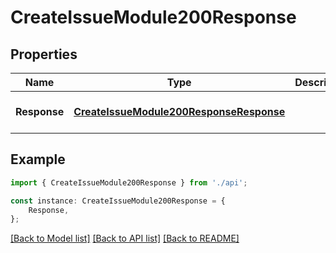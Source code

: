 # CreateIssueModule200Response


## Properties

Name | Type | Description | Notes
------------ | ------------- | ------------- | -------------
**Response** | [**CreateIssueModule200ResponseResponse**](CreateIssueModule200ResponseResponse.md) |  | [optional] [default to undefined]

## Example

```typescript
import { CreateIssueModule200Response } from './api';

const instance: CreateIssueModule200Response = {
    Response,
};
```

[[Back to Model list]](../README.md#documentation-for-models) [[Back to API list]](../README.md#documentation-for-api-endpoints) [[Back to README]](../README.md)
